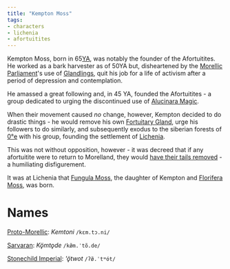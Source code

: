 ```yaml
---
title: "Kempton Moss"
tags:
- characters
- lichenia
- afortuitites
---
```

Kempton Moss, born in 65[YA](timeline/years-ago.md), was notably the founder of the Afortuitites. He worked as a bark harvester as of 50YA but, disheartened by the [Morellic Parliament](cultures/morellic/morelland/parliament.md)'s use of [Glandlings](fauna/artificial/glandlings.md), quit his job for a life of activism after a period of depression and contemplation.

He amassed a great following and, in 45 YA, founded the Afortuitites - a group dedicated to urging the discontinued use of [Alucinara Magic](alucinara/alucinarium.md).

When their movement caused *no* change, however, Kempton decided to do drastic things - he would remove his own [Fortuitary Gland](fauna/biology/fortuitary-gland.md), urge his followers to do similarly, and subsequently exodus to the siberian forests of [0°e](locations/0th-realm.md) with his group, founding the settlement of [Lichenia](cultures/lichenian/lichenia.md).

This was not without opposition, however - it was decreed that if any afortuitite were to return to Morelland, they would [have their tails removed](cultures/morellic/tail-removal.md) - a humiliating disfigurement.

It was at Lichenia that [Fungula Moss](characters/lichenia/fungula-moss.md), the daughter of Kempton and [Florifera Moss](characters/lichenia/florifera-moss.md), was born.

# Names
[Proto-Morellic](languages/morellic/proto-morellic.md): *Kemtoni* `/kɛm.tɔ.ni/`

[Sarvaran](languages/morellic/sarvaran/sarvaran.md): *Kǫ̈mtǫde* `/kø̃m.ˈtõ.de/`

[Stonechild Imperial](languages/morellic/sarvaran/stonechild-imperial/stonechild-imperial.md): *'ǫ̈twot* `/ʔø̃.ˈtʷót/`